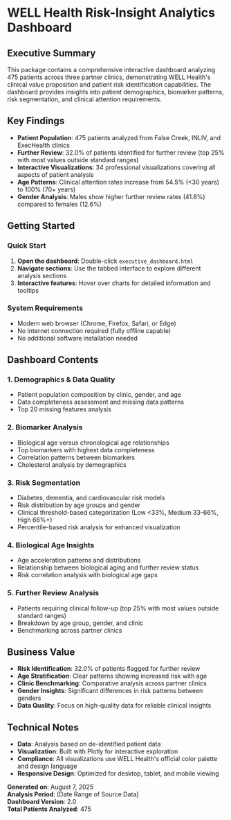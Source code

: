 # WELL Health Risk-Insight Analytics Dashboard

## Executive Summary

This package contains a comprehensive interactive dashboard analyzing 475 patients across three partner clinics, demonstrating WELL Health's clinical value proposition and patient risk identification capabilities. The dashboard provides insights into patient demographics, biomarker patterns, risk segmentation, and clinical attention requirements.

## Key Findings

- **Patient Population**: 475 patients analyzed from False Creek, INLIV, and ExecHealth clinics
- **Further Review**: 32.0% of patients identified for further review (top 25% with most values outside standard ranges)
- **Interactive Visualizations**: 34 professional visualizations covering all aspects of patient analysis
- **Age Patterns**: Clinical attention rates increase from 54.5% (<30 years) to 100% (70+ years)
- **Gender Analysis**: Males show higher further review rates (41.8%) compared to females (12.6%)

## Getting Started

### Quick Start
1. **Open the dashboard**: Double-click `executive_dashboard.html`
2. **Navigate sections**: Use the tabbed interface to explore different analysis sections
3. **Interactive features**: Hover over charts for detailed information and tooltips

### System Requirements
- Modern web browser (Chrome, Firefox, Safari, or Edge)
- No internet connection required (fully offline capable)
- No additional software installation needed

## Dashboard Contents

### 1. Demographics & Data Quality
- Patient population composition by clinic, gender, and age
- Data completeness assessment and missing data patterns
- Top 20 missing features analysis

### 2. Biomarker Analysis
- Biological age versus chronological age relationships
- Top biomarkers with highest data completeness
- Correlation patterns between biomarkers
- Cholesterol analysis by demographics

### 3. Risk Segmentation
- Diabetes, dementia, and cardiovascular risk models
- Risk distribution by age groups and gender
- Clinical threshold-based categorization (Low <33%, Medium 33-66%, High 66%+)
- Percentile-based risk analysis for enhanced visualization

### 4. Biological Age Insights
- Age acceleration patterns and distributions
- Relationship between biological aging and further review status
- Risk correlation analysis with biological age gaps

### 5. Further Review Analysis
- Patients requiring clinical follow-up (top 25% with most values outside standard ranges)
- Breakdown by age group, gender, and clinic
- Benchmarking across partner clinics

## Business Value

- **Risk Identification**: 32.0% of patients flagged for further review
- **Age Stratification**: Clear patterns showing increased risk with age
- **Clinic Benchmarking**: Comparative analysis across partner clinics
- **Gender Insights**: Significant differences in risk patterns between genders
- **Data Quality**: Focus on high-quality data for reliable clinical insights

## Technical Notes

- **Data**: Analysis based on de-identified patient data
- **Visualization**: Built with Plotly for interactive exploration
- **Compliance**: All visualizations use WELL Health's official color palette and design language
- **Responsive Design**: Optimized for desktop, tablet, and mobile viewing



**Generated on**: August 7, 2025  
**Analysis Period**: [Date Range of Source Data]  
**Dashboard Version**: 2.0  
**Total Patients Analyzed**: 475
